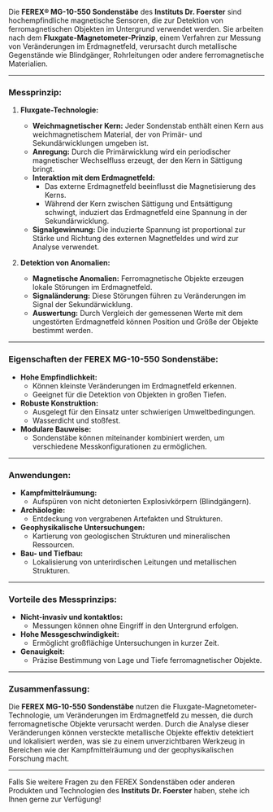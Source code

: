 Die **FEREX® MG-10-550 Sondenstäbe** des **Instituts Dr. Foerster** sind hochempfindliche magnetische Sensoren, die zur Detektion von ferromagnetischen Objekten im Untergrund verwendet werden. Sie arbeiten nach dem **Fluxgate-Magnetometer-Prinzip**, einem Verfahren zur Messung von Veränderungen im Erdmagnetfeld, verursacht durch metallische Gegenstände wie Blindgänger, Rohrleitungen oder andere ferromagnetische Materialien.

---

### **Messprinzip:**

1. **Fluxgate-Technologie:**
   - **Weichmagnetischer Kern:** Jeder Sondenstab enthält einen Kern aus weichmagnetischem Material, der von Primär- und Sekundärwicklungen umgeben ist.
   - **Anregung:** Durch die Primärwicklung wird ein periodischer magnetischer Wechselfluss erzeugt, der den Kern in Sättigung bringt.
   - **Interaktion mit dem Erdmagnetfeld:**
     - Das externe Erdmagnetfeld beeinflusst die Magnetisierung des Kerns.
     - Während der Kern zwischen Sättigung und Entsättigung schwingt, induziert das Erdmagnetfeld eine Spannung in der Sekundärwicklung.
   - **Signalgewinnung:** Die induzierte Spannung ist proportional zur Stärke und Richtung des externen Magnetfeldes und wird zur Analyse verwendet.

2. **Detektion von Anomalien:**
   - **Magnetische Anomalien:** Ferromagnetische Objekte erzeugen lokale Störungen im Erdmagnetfeld.
   - **Signaländerung:** Diese Störungen führen zu Veränderungen im Signal der Sekundärwicklung.
   - **Auswertung:** Durch Vergleich der gemessenen Werte mit dem ungestörten Erdmagnetfeld können Position und Größe der Objekte bestimmt werden.

---

### **Eigenschaften der FEREX MG-10-550 Sondenstäbe:**

- **Hohe Empfindlichkeit:**
  - Können kleinste Veränderungen im Erdmagnetfeld erkennen.
  - Geeignet für die Detektion von Objekten in großen Tiefen.
- **Robuste Konstruktion:**
  - Ausgelegt für den Einsatz unter schwierigen Umweltbedingungen.
  - Wasserdicht und stoßfest.
- **Modulare Bauweise:**
  - Sondenstäbe können miteinander kombiniert werden, um verschiedene Messkonfigurationen zu ermöglichen.

---

### **Anwendungen:**

- **Kampfmittelräumung:**
  - Aufspüren von nicht detonierten Explosivkörpern (Blindgängern).
- **Archäologie:**
  - Entdeckung von vergrabenen Artefakten und Strukturen.
- **Geophysikalische Untersuchungen:**
  - Kartierung von geologischen Strukturen und mineralischen Ressourcen.
- **Bau- und Tiefbau:**
  - Lokalisierung von unterirdischen Leitungen und metallischen Strukturen.

---

### **Vorteile des Messprinzips:**

- **Nicht-invasiv und kontaktlos:**
  - Messungen können ohne Eingriff in den Untergrund erfolgen.
- **Hohe Messgeschwindigkeit:**
  - Ermöglicht großflächige Untersuchungen in kurzer Zeit.
- **Genauigkeit:**
  - Präzise Bestimmung von Lage und Tiefe ferromagnetischer Objekte.

---

### **Zusammenfassung:**

Die **FEREX MG-10-550 Sondenstäbe** nutzen die Fluxgate-Magnetometer-Technologie, um Veränderungen im Erdmagnetfeld zu messen, die durch ferromagnetische Objekte verursacht werden. Durch die Analyse dieser Veränderungen können versteckte metallische Objekte effektiv detektiert und lokalisiert werden, was sie zu einem unverzichtbaren Werkzeug in Bereichen wie der Kampfmittelräumung und der geophysikalischen Forschung macht.

---

Falls Sie weitere Fragen zu den FEREX Sondenstäben oder anderen Produkten und Technologien des **Instituts Dr. Foerster** haben, stehe ich Ihnen gerne zur Verfügung!